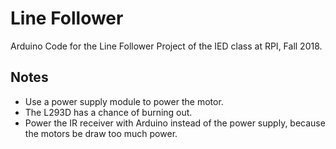 # Line Follower

Arduino Code for the Line Follower Project of the IED class at RPI, Fall 2018.

## Notes

* Use a power supply module to power the motor.
* The L293D has a chance of burning out.
* Power the IR receiver with Arduino instead of the power supply, because the motors be draw too much power.